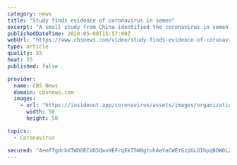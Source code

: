```yaml
---
category: news
title: "Study finds evidence of coronavirus in semen"
excerpt: "A small study from China identified the coronavirus in semen of a number of men with COVID-19, though it's not clear whether the virus can be sexually transmitted. Dr. Bob Lahita joins CBSN to discuss what the findings may mean."
publishedDateTime: 2020-05-08T15:57:00Z
webUrl: "https://www.cbsnews.com/video/study-finds-evidence-of-coronavirus-in-semen/"
type: article
quality: 55
heat: 55
published: false

provider:
  name: CBS News
  domain: cbsnews.com
  images:
    - url: "https://insideout.app/coronavirus/assets/images/organizations/cbsnews.com-50x50.jpg"
      width: 50
      height: 50

topics:
  - Coronavirus

secured: "A+mfTgdcbXTWDOECVO5QwxHEFrqEkT5W0gtuhAeYeCWEYGzpGLOIhpqBOW6LZnpc3AFQQsdHQ5Zq5iFSM3HOytC3K0URVAl3vqSgwStILAWzDXIcMSWWNUjyrEIU9xeu2qQ/y4U7/kunq+ynOkchCTr99o11JiSkEIIUC9CGGi4I2VOlUgCa9SSnjfu0DWh0AM13U9mp3/eq9GqrU4h48X5daif22ai4PsOyVoQltjW4L9pLqtcil4TLrx6oREjOXirHYxSUHWcKcegsqfNORfCMHQ2+F25hV1Kxho/oLx7anxKSSWOB1L8m//5kDizVQqTugydaOAKVeutO2yJ3qMvYGHeIxfWfSeekdo7aRpKkyoaIsLCMvNSHkMvIqSzB6LBxGuIenIGqw+p+V111bYdDVSTOI9UGJFdyC7aeQYaHiYk/8HHKUS9QfyTf/ykHVQ91EZ6L9czcyc20CA8a4K/NWqr8NQsysS8EAoLERRY=;r7YBB1wLVOwAVUzKQL9CYA=="
---
```


